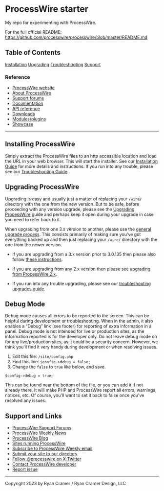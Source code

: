 # ProcessWire starter

My repo for experimenting with ProcessWire.

For the full official README: https://github.com/processwire/processwire/blob/master/README.md

## Table of Contents

[Installation](#installing-processwire)
[Upgrading](#upgrading-processwire)
[Troubleshooting](https://processwire.com/docs/start/install/troubleshooting/)
[Support](#support-and-links)

### Reference

- [ProcessWire website](https://processwire.com)
- [About ProcessWire](https://processwire.com/about/)
- [Support forums](https://processwire.com/talk/)
- [Documentation](https://processwire.com/docs/)
- [API reference](https://processwire.com/api/ref/)
- [Downloads](https://processwire.com/download/)
- [Modules/plugins](https://processwire.com/modules/)
- [Showcase](https://processwire.com/sites/)

---

## Installing ProcessWire

Simply extract the ProcessWire files to an http accessible location and
load the URL in your web browser. This will start the installer. See our
[Installation Guide](https://processwire.com/docs/start/install/new/) for more
details and instructions. If you run into any trouble, please see our
[Troubleshooting Guide](https://processwire.com/docs/start/install/troubleshooting/).

## Upgrading ProcessWire

Upgrading is easy and usually just a matter of replacing your `/wire/` directory
with the one from the new version. But to be safe, before proceeding with any version upgrade, please see the
[Upgrading ProcessWire](https://processwire.com/docs/start/install/upgrade/)
guide and perhaps keep it open during your upgrade in case you need to refer back to it.

When upgrading from one 3.x version to another, please use the
[general upgrade process](https://processwire.com/docs/start/install/upgrade/#general-upgrade-process).
This consists primarily of making sure you've got everything backed up and then just
replacing your `/wire/` directory with the one from the newer version.

- If you are upgrading from a 3.x version prior to 3.0.135 then please also follow
  [these instructions](https://processwire.com/docs/start/install/upgrade/from-3.x/).

- If you are upgrading from any 2.x version then please see
  [upgrading from ProcessWire 2.x](https://processwire.com/docs/start/install/upgrade/from-2.x/).

- If you run into any trouble upgrading, please see our
  [troubleshooting upgrades guide](https://processwire.com/docs/start/install/troubleshooting/#troubleshooting-upgrades).

## Debug Mode

Debug mode causes all errors to be reported to the screen. This can be
helpful during development or troubleshooting. When in the admin, it also
enables a “Debug” link (see footer) for reporting of extra information in a
panel. Debug mode is not intended for live or production sites, as the
information reported is for the developer only. Do not leave debug mode
on for any live/production sites, as it could be a security concern. However,
we think you'll find it very handy during development or when resolving issues.

1. Edit this file: `/site/config.php`
2. Find this line: `$config->debug = false;`
3. Change the `false` to `true` like below, and save.

```
$config->debug = true;
```

This can be found near the bottom of the file, or you can add it if not
already there. It will make PHP and ProcessWire report all errors, warnings,
notices, etc. Of course, you'll want to set it back to false once you've
resolved any issues.

## Support and Links

- [ProcessWire Support Forums](https://processwire.com/talk/)
- [ProcessWire Weekly News](https://weekly.pw/)
- [ProcessWire Blog](https://processwire.com/blog/)
- [Sites running ProcessWire](https://processwire.com/sites/)
- [Subscribe to ProcessWire Weekly email](https://processwire.com/community/newsletter/subscribe/)
- [Submit your site to our directory](https://processwire.com/sites/submit/)
- [Follow @processwire on X-Twitter](http://twitter.com/processwire/)
- [Contact ProcessWire developer](https://processwire.com/contact/)
- [Report issue](https://github.com/processwire/processwire-issues/issues)

---

Copyright 2023 by Ryan Cramer / Ryan Cramer Design, LLC
